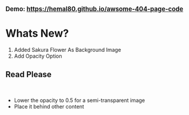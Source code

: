 <big><b>Demo: https://hemal80.github.io/awsome-404-page-code</b></big>
# Whats New?
<ol type="1">
 <li>
  Added Sakura Flower As Background Image
 </li>
 <li>
  Add Opacity Option
 </li>
</ol>
<h2>Read Please</h2>
<br>
<ul type="*">
 <li>
 Lower the opacity to 0.5 for a semi-transparent image 
  </li>
 <li>
 Place it behind other content 
 </li>
